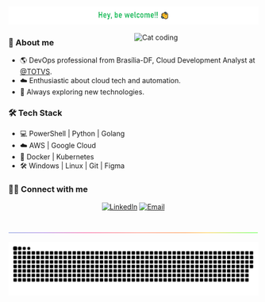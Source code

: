 ![be welcome](https://github.com/mattborgesdev/mattborgesdev/blob/main/images/be-welcome.png)

<img align="right" src="https://github.com/mattborgesdev/mattborgesdev/blob/main/images/catjam.gif" alt="Cat coding" width="250px">

<div align="left">
  
  ### 🧙 About me
  
  * 🌎 DevOps professional from Brasília-DF, Cloud Development Analyst at <a href="https://www.totvs.com" target="_blank">@TOTVS</a>.
  * ☁️ Enthusiastic about cloud tech and automation.
  * 🚀 Always exploring new technologies.
  
  ### 🛠 Tech Stack
  
  * 💻 PowerShell | Python | Golang
  * ☁️ AWS | Google Cloud
  * 🐳 Docker | Kubernetes
  * 🛠️ Windows | Linux | Git | Figma

  ### 🤝🏻 Connect with me

  <p align="center">
  <a href="https://www.linkedin.com/in/mattborgesdev/" target="_blank"><img alt="LinkedIn" src="https://img.shields.io/badge/LinkedIn-Matheus%20Borges-blue?style=flat-square&logo=linkedin"></a>
  <a href="mailto:mattborgesdev@gmail.com" target="_blank"><img alt="Email" src="https://img.shields.io/badge/Email-mattborgesdev@gmail.com-blue?style=flat-square&logo=gmail"></a>
  </p>
 
</div>

<br/>

<img src="https://github.com/mattborgesdev/mattborgesdev/blob/main/images/rainbow-line.png">

![snake game](https://github.com/mattborgesdev/mattborgesdev/blob/main/animations/github-contribution-grid-snake.svg)
